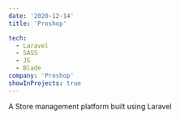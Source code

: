 ```yaml
---
date: '2020-12-14'
title: 'Proshop'

tech:
  - Laravel
  - SASS
  - JS
  - Blade
company: 'Proshop'
showInProjects: true
---
```


A Store management platform built using Laravel